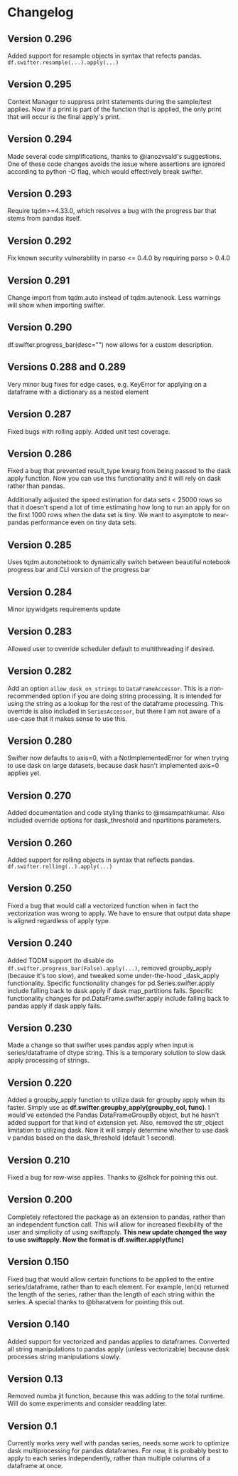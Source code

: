 # Changelog

## Version 0.296
Added support for resample objects in syntax that refects pandas. `df.swifter.resample(...).apply(...)`

## Version 0.295
Context Manager to suppress print statements during the sample/test applies. Now if a print is part of the function that is applied, the only print that will occur is the final apply's print.

## Version 0.294
Made several code simplifications, thanks to @ianozvsald's suggestions. One of these code changes avoids the issue where assertions are ignored according to python -O flag, which would effectively break swifter.

## Version 0.293
Require tqdm>=4.33.0, which resolves a bug with the progress bar that stems from pandas itself.

## Version 0.292
Fix known security vulnerability in parso <= 0.4.0 by requiring parso > 0.4.0

## Version 0.291
Change import from tqdm.auto instead of tqdm.autenook. Less warnings will show when importing swifter.

## Version 0.290
df.swifter.progress_bar(desc="<Your description>") now allows for a custom description.

## Versions 0.288 and 0.289
Very minor bug fixes for edge cases, e.g. KeyError for applying on a dataframe with a dictionary as a nested element

## Version 0.287
Fixed bugs with rolling apply. Added unit test coverage.

## Version 0.286
Fixed a bug that prevented result_type kwarg from being passed to the dask apply function. Now you can use this functionality and it will rely on dask rather than pandas.

Additionally adjusted the speed estimation for data sets < 25000 rows so that it doesn't spend a lot of time estimating how long to run an apply for on the first 1000 rows when the data set is tiny. We want to asymptote to near-pandas performance even on tiny data sets.

## Version 0.285
Uses tqdm.autonotebook to dynamically switch between beautiful notebook progress bar and CLI version of the progress bar

## Version 0.284
Minor ipywidgets requirements update

## Version 0.283
Allowed user to override scheduler default to multithreading if desired.

## Version 0.282
Add an option `allow_dask_on_strings` to `DataFrameAccessor`. This is a non-recommended option if you are doing string processing. It is intended for using the string as a lookup for the rest of the dataframe processing. This override is also included in `SeriesAccessor`, but there I am not aware of a use-case that it makes sense to use this.

## Version 0.280
Swifter now defaults to axis=0, with a NotImplementedError for when trying to use dask on large datasets, because dask hasn't implemented axis=0 applies yet.

## Version 0.270
Added documentation and code styling thanks to @msampathkumar. Also included override options for dask_threshold and npartitions parameters.

## Version 0.260
Added support for rolling objects in syntax that reflects pandas. `df.swifter.rolling(..).apply(...)`

## Version 0.250
Fixed a bug that would call a vectorized function when in fact the vectorization was wrong to apply. We have to ensure that output data shape is aligned regardless of apply type.

## Version 0.240
Added TQDM support (to disable do `df.swifter.progress_bar(False).apply(...)`, removed groupby_apply (because it's too slow), and tweaked some under-the-hood _dask_apply functionality. Specific functionality changes for pd.Series.swifter.apply include falling back to dask apply if dask map_partitions fails. Specific functionality changes for pd.DataFrame.swifter.apply include falling back to pandas apply if dask apply fails.

## Version 0.230
Made a change so that swifter uses pandas apply when input is series/dataframe of dtype string. This is a temporary solution to slow dask apply processing of strings.

## Version 0.220
Added a groupby_apply function to utilize dask for groupby apply when its faster. Simply use as **df.swifter.groupby_apply(groupby_col, func)**. I would've extended the Pandas DataFrameGroupBy object, but he hasn't added support for that kind of extension yet. Also, removed the str_object limitation to utilizing dask. Now it will simply determine whether to use dask v pandas based on the dask_threshold (default 1 second).

## Version 0.210
Fixed a bug for row-wise applies. Thanks to @slhck for poining this out.

## Version 0.200
Completely refactored the package as an extension to pandas, rather than an independent function call. This will allow for increased flexibility of the user and simplicity of using swiftapply.
**This new update changed the way to use swiftapply. Now the format is df.swifter.apply(func)**

## Version  0.150
Fixed bug that would allow certain functions to be applied to the entire series/dataframe, rather than to each element. For example, len(x) returned the length of the series, rather than the length of each string within the series. A special thanks to @bharatvem for pointing this out.

## Version 0.140
Added support for vectorized and pandas applies to dataframes.
Converted all string manipulations to pandas apply (unless vectorizable) because dask processes string manipulations slowly.

## Version 0.13
Removed numba jit function, because this was adding to the total runtime. Will do some experiments and consider readding later.

## Version 0.1
Currently works very well with pandas series, needs some work to optimize dask multiprocessing for pandas dataframes. For now, it is probably best to apply to each series independently, rather than multiple columns of a dataframe at once.
